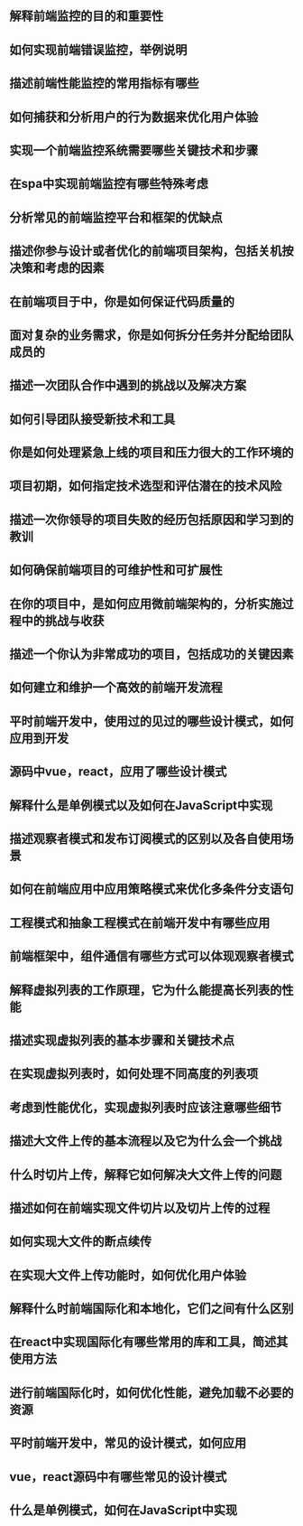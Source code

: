 ## 解释前端监控的目的和重要性



## 如何实现前端错误监控，举例说明



## 描述前端性能监控的常用指标有哪些



## 如何捕获和分析用户的行为数据来优化用户体验



## 实现一个前端监控系统需要哪些关键技术和步骤



## 在spa中实现前端监控有哪些特殊考虑



## 分析常见的前端监控平台和框架的优缺点



## 描述你参与设计或者优化的前端项目架构，包括关机按决策和考虑的因素



## 在前端项目于中，你是如何保证代码质量的



## 面对复杂的业务需求，你是如何拆分任务并分配给团队成员的



## 描述一次团队合作中遇到的挑战以及解决方案



## 如何引导团队接受新技术和工具



## 你是如何处理紧急上线的项目和压力很大的工作环境的



## 项目初期，如何指定技术选型和评估潜在的技术风险



## 描述一次你领导的项目失败的经历包括原因和学习到的教训



## 如何确保前端项目的可维护性和可扩展性



## 在你的项目中，是如何应用微前端架构的，分析实施过程中的挑战与收获



## 描述一个你认为非常成功的项目，包括成功的关键因素



## 如何建立和维护一个高效的前端开发流程





## 

## 平时前端开发中，使用过的见过的哪些设计模式，如何应用到开发



## 源码中vue，react，应用了哪些设计模式



## 解释什么是单例模式以及如何在JavaScript中实现





## 描述观察者模式和发布订阅模式的区别以及各自使用场景



## 如何在前端应用中应用策略模式来优化多条件分支语句



## 工程模式和抽象工程模式在前端开发中有哪些应用



## 前端框架中，组件通信有哪些方式可以体现观察者模式



## 解释虚拟列表的工作原理，它为什么能提高长列表的性能



## 描述实现虚拟列表的基本步骤和关键技术点



## 在实现虚拟列表时，如何处理不同高度的列表项



## 考虑到性能优化，实现虚拟列表时应该注意哪些细节



## 描述大文件上传的基本流程以及它为什么会一个挑战



## 什么时切片上传，解释它如何解决大文件上传的问题



## 描述如何在前端实现文件切片以及切片上传的过程



## 如何实现大文件的断点续传



## 在实现大文件上传功能时，如何优化用户体验



## 解释什么时前端国际化和本地化，它们之间有什么区别



## 在react中实现国际化有哪些常用的库和工具，简述其使用方法



## 进行前端国际化时，如何优化性能，避免加载不必要的资源













## 平时前端开发中，常见的设计模式，如何应用



## vue，react源码中有哪些常见的设计模式



## 什么是单例模式，如何在JavaScript中实现